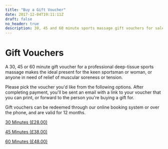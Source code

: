 ```yaml
---
title: "Buy a Gift Voucher"
date: 2017-12-04T19:11:11Z
draft: false
no_header: true
description: 30, 45 and 60 minute sports massage gift vouchers for sale.
---
```


<div class="jumbotron">
  <h1 class="display-3">Gift Vouchers</h1>
  <p class="lead">A 30, 45 or 60 minute gift voucher for a professional deep-tissue sports massage makes the ideal present for the keen sportsman or woman, or anyone in need of relief of muscular soreness or tension.<p>
</div>

Please pick the voucher you'd like from the following options.  After completing payment, you'll be sent an email with a link to your voucher that you can print, or forward to the person you're buying a gift for.

Gift vouchers can be redeemed through our online booking system or over the phone, and are valid for 12 months.

<a class="btn btn-primary" href="https://app.acuityscheduling.com/catalog.php?owner=14767332&action=addCart&clear=1&id=548607" role="button">30 Minutes (&pound;28.00)</a>

<a class="btn btn-primary" href="https://app.acuityscheduling.com/catalog.php?owner=14767332&action=addCart&clear=1&id=548609" role="button">45 Minutes (&pound;38.00)</a>

<a class="btn btn-primary" href="https://app.acuityscheduling.com/catalog.php?owner=14767332&action=addCart&clear=1&id=548610" role="button">60 Minutes (&pound;48.00)</a>
